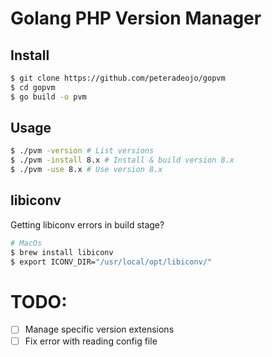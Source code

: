 # Golang PHP Version Manager

## Install

```sh
$ git clone https://github.com/peteradeojo/gopvm
$ cd gopvm
$ go build -o pvm
```

## Usage
```sh
$ ./pvm -version # List versions 
$ ./pvm -install 8.x # Install & build version 8.x
$ ./pvm -use 8.x # Use version 8.x
```

## libiconv
Getting libiconv errors in build stage?
```sh
# MacOs
$ brew install libiconv
$ export ICONV_DIR="/usr/local/opt/libiconv/"
```

# TODO:
- [ ] Manage specific version extensions
- [ ] Fix error with reading config file